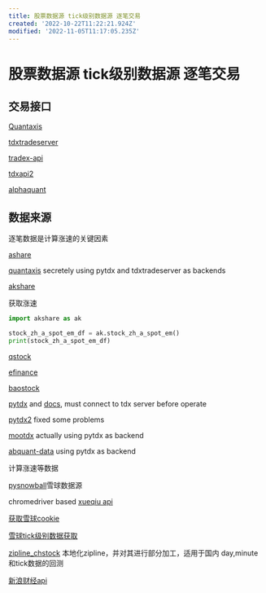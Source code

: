 ```yaml
---
title: 股票数据源 tick级别数据源 逐笔交易
created: '2022-10-22T11:22:21.924Z'
modified: '2022-11-05T11:17:05.235Z'
---
```


# 股票数据源 tick级别数据源 逐笔交易

## 交易接口

[Quantaxis](https://github.com/yutiansut/QUANTAXIS)

[tdxtradeserver](https://github.com/corefan/TdxTradeServer)

[tradex-api](https://github.com/southtop/TradeX-API)

[tdxapi2](https://github.com/fswzb/tdxapi2)

[alphaquant](https://github.com/fswzb/alphaquant)

## 数据来源

逐笔数据是计算涨速的关键因素

[ashare](https://github.com/fswzb/Ashare)

[quantaxis](https://github.com/yutiansut/QUANTAXIS) secretely using pytdx and tdxtradeserver as backends

[akshare](https://github.com/akfamily/akshare)

获取涨速

```python
import akshare as ak

stock_zh_a_spot_em_df = ak.stock_zh_a_spot_em()
print(stock_zh_a_spot_em_df)
```

[qstock]()

[efinance](https://efinance.readthedocs.io/en/latest/index.html)

[baostock](http://baostock.com/baostock/index.php/A%E8%82%A1K%E7%BA%BF%E6%95%B0%E6%8D%AE)

[pytdx](https://gitee.com/better319/pytdx/) and [docs](https://rainx.gitbooks.io/pytdx/content/pytdx_hq.html), must connect to tdx server before operate

[pytdx2](https://github.com/liewhite/pytdx2) fixed some problems

[mootdx](https://github.com/TianShengBingFeiNiuRen/moo-tdx-api/tree/master/Lib/site-packages/mootdx/financial) actually using pytdx as backend

[abquant-data](https://github.com/yssource/abquant-data/blob/develop/abquant/data/tdx_api.py) using pytdx as backend

计算涨速等数据

[pysnowball](https://github.com/uname-yang/pysnowball)雪球数据源

chromedriver based [xueqiu api](https://github.com/1dot75cm/xueqiu)

[获取雪球cookie](https://blog.crackcreed.com/diy-xue-qiu-app-shu-ju-api/)

[雪球tick级别数据获取](https://github.com/easyQuant/trade_bundle/blob/master/index.py)

[zipline_chstock](https://github.com/fangshi1991/zipline_chstock) 本地化zipline，并对其进行部分加工，适用于国内 day,minute 和tick数据的回测

[新浪财经api](https://github.com/knotgd/option_data/blob/55dad688b0e351b7aae43919a2beac50c536aa3a/core/constant.py)
